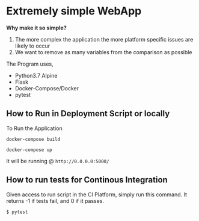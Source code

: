 # Extremely simple WebApp

**Why make it so simple?**

1. The more complex the application the more platform specific issues are likely to occur 
2. We want to remove as many variables from the comparison as possible


The Program uses, 

- Python3.7 Alpine 
- Flask 
- Docker-Compose/Docker
- pytest


## How to Run in Deployment Script or locally

To Run the Application 

`docker-compose build`

`docker-compose up`

It will be running @ `http://0.0.0.0:5000/`


## How to run tests for Continous Integration

Given access to run script in the CI Platform, simply run this command. It returns -1 if tests fail, and 0 if it passes. 
 
 `$ pytest` 

